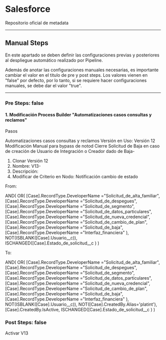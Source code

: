 # Salesforce

Repositorio oficial de metadata

--------

## Manual Steps

En este apartado se deben definir las configuraciones previas y posteriores al despliegue automático realizado por Pipeline.

Además de anotar las configuraciones manuales necesarias, es importante cambiar el valor en el titulo de pre y post steps. Los valores vienen en "false" por defecto, por lo tanto, si se requiere hacer configuraciones manuales, se debe dar el valor "true".

--------

### Pre Steps: false 
 

#### 1. Modificación Process Builder "Automatizaciones casos consultas y reclamos"

Pasos

Automatizaciones casos consultas y reclamos
Versión en Uso: Versión 12
Modificación Manual para bypass de notod Cierre Solicitud de Baja en caso de creación de Usuario de Integración o Creador dado de Baja- 

1. Clonar Versión 12
2. Nombre: V13- 
3. Descripción: 
3. Modificar de Criterio en Nodo: Notificación cambio de estado

From:

AND(
         OR(
                [Case].RecordType.DeveloperName ="Solicitud_de_alta_familiar",
                [Case].RecordType.DeveloperName ="Solicitud_de_despegues",
                [Case].RecordType.DeveloperName ="Solicitud_de_segmento",
                [Case].RecordType.DeveloperName ="Solicitud_de_datos_particulares",
                [Case].RecordType.DeveloperName ="Solicitud_de_nueva_credencial",
                [Case].RecordType.DeveloperName ="Solicitud_de_cambio_de_plan",
                [Case].RecordType.DeveloperName ="Solicitud_de_baja",
                [Case].RecordType.DeveloperName ="Interfaz_financiera"
                ),
                NOT(ISBLANK([Case].Usuario__c)),  
                ISCHANGED([Case].Estado_de_solicitud__c )
    )   

To:

AND(
         OR(
                [Case].RecordType.DeveloperName ="Solicitud_de_alta_familiar",
                [Case].RecordType.DeveloperName ="Solicitud_de_despegues",
                [Case].RecordType.DeveloperName ="Solicitud_de_segmento",
                [Case].RecordType.DeveloperName ="Solicitud_de_datos_particulares",
                [Case].RecordType.DeveloperName ="Solicitud_de_nueva_credencial",
                [Case].RecordType.DeveloperName ="Solicitud_de_cambio_de_plan",
                [Case].RecordType.DeveloperName ="Solicitud_de_baja",
                [Case].RecordType.DeveloperName ="Interfaz_financiera"
                ),
                NOT(ISBLANK([Case].Usuario__c)), 
                NOT([Case].CreatedBy.Alias='platint'),
                [Case].CreatedBy.IsActive, 
                ISCHANGED([Case].Estado_de_solicitud__c )
    )   


### Post Steps: false

Activar V13



